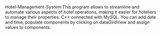 Hotel-Management-System
This program allows to streamline and automate various aspects of hotel operations, making it easier for hoteliers to manage their properties. C++ connected with MySQL. You can add date and time, populate components by clicking on dataGirdView and assign values to components.

